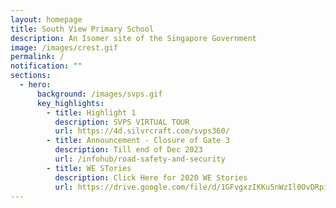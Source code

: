 ```yaml
---
layout: homepage
title: South View Primary School
description: An Isomer site of the Singapore Government
image: /images/crest.gif
permalink: /
notification: ""
sections:
  - hero:
      background: /images/svps.gif
      key_highlights:
        - title: Highlight 1
          description: SVPS VIRTUAL TOUR
          url: https://4d.silvrcraft.com/svps360/
        - title: Announcement - Closure of Gate 3
          description: Till end of Dec 2023
          url: /infohub/road-safety-and-security
        - title: WE STories
          description: Click Here for 2020 WE Stories
          url: https://drive.google.com/file/d/1GFvgxzIKKu5nWzIl0OvDRpiRiHYr3Yfq/view
---
```

